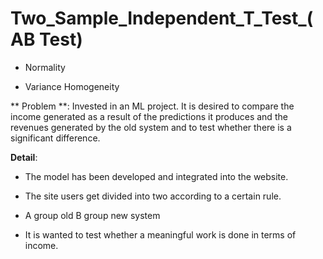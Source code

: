 # **Two_Sample_Independent_T_Test_(AB Test)**

- Normality

- Variance Homogeneity

** Problem **: Invested in an ML project. It is desired to compare the income generated as a result of the predictions it produces and the revenues generated by the old system and to test whether there is a significant difference.

**Detail**:
- The model has been developed and integrated into the website.

- The site users get divided into two according to a certain rule.

- A group old B group new system

- It is wanted to test whether a meaningful work is done in terms of income.

